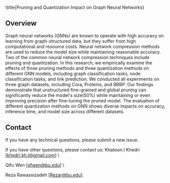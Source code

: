 \title{Pruning and Quantization Impact on Graph Neural Networks}

## Overview

Graph neural networks (GNNs) are known to operate with high accuracy on learning from graph-structured data, but they suffer from high computational and resource costs. Neural network compression methods are used to reduce the model size while maintaining reasonable accuracy. Two of the common neural network compression techniques include pruning and quantization. In this research, we empirically examine the effects of three pruning methods and three quantization methods on different GNN models, including graph classification tasks, node classification tasks, and link prediction. We conducted all experiments on three graph datasets, including Cora, Proteins, and BBBP. Our findings demonstrate that unstructured fine-grained and global pruning can significantly reduce the model's size(50\%) while maintaining or even improving precision after fine-tuning the pruned model. The evaluation of different quantization methods on GNN shows diverse impacts on accuracy, inference time, and model size across different datasets. 


## Contact

If you have any technical questions, please submit a new issue.

If you have other questions, please contact us:
Khatoon.l Khedri [khedri.kh.l@gmail.com] \\

 Qifu Wen [qfwen@bu.edu] \\
 
Reza Rawassizadeh [Rezar@bu.edu].

